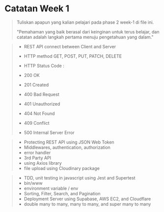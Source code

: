 # Catatan Week 1

> Tuliskan apapun yang kalian pelajari pada phase 2 week-1 di file ini.
>
> "Pemahaman yang baik berasal dari keinginan untuk terus belajar, dan catatan adalah langkah pertama menuju pengetahuan yang dalam."

> - REST API connect between Client and Server
> - HTTP method GET, POST, PUT, PATCH, DELETE
> - HTTP Status Code :
> - 200 OK
> - 201 Created
>
> - 400 Bad Request
> - 401 Unauthorized
> - 404 Not Found
> - 409 Conflict
>
> - 500 Internal Server Error

> - Protecting REST API using JSON Web Token
> - Middlewares, authentication, authorization
> - error handler
> - 3rd Party API
> - using Axios library
> - file upload using Cloudinary package

> - TDD, unit testing in javascript using Jest and Supertest
> - bin/www
> - environment variable / env
> - Sorting, Filter, Search, and Pagination
> - Deployment Server using Supabase, AWS EC2, and Cloudflare
> - double many to many, many to many, and super many to many
